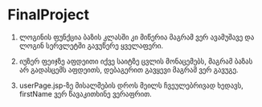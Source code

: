 # FinalProject
1. ლოგინის ფუნქცია ბაზის კლასში კი მიწერია მაგრამ ვერ ავამუშავე და ლოგინ სერვლეტში გავუწერე ყველაფერი.

2. იუზერ ფეიჯზე აფდეითი იქვე საიტზე ცვლის მონაცემებს, მაგრამ ბაზას არ გადასცემს აფდეითს, დებაგერით გავყევი მაგრამ ვერ გავუგე.

3. userPage.jsp-ზე მისალმების დროს მეილს ჩვეულებრივად ხედავს, firstName ვერ წავაკითხინე ვერაფრით.
